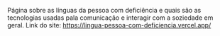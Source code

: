 Página sobre as línguas da pessoa com deficiência e quais são as tecnologias usadas pala comunicação e interagir com a soziedade em geral.
Link do site: https://lingua-pessoa-com-deficiencia.vercel.app/
